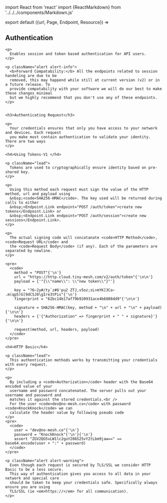 import React from 'react'
import {ReactMarkdown} from '../../../components/Markdown.js'

export default ({url, Page, Endpoint, Resource}) =>
  <Page url={url} name="Authentication">
    <h2>Authentication</h2>

    <p>
      Enables session and token based authentication for API users.
    </p>

    <p className="alert alert-info">
      <b>Forward Compatability:</b> All the endpoints related to session handeling are due to be
      removed, this may happend while still at current version (v2) or in a future release. To
      provide compatability with your software we will do our best to make these changes minimal
      but we highly recommend that you don't use any of these endpoints.
    </p>


    <h3>Authenticating Request</h3>

    <p>
      Your credentials ensures that only you have access to your network and devices. Each request
      you make must contain authentication to validate your identity. There are two ways
    </p>

    <h4>Using Tokens-V1 </h4>

    <p className="lead">
      Tokens are used to cryptographically ensure identity based on pre-shared key.
    </p>

    <p>
      Using this method each request must sign the value of the HTTP method, url and payload using
      &nbsp;<code>SHA256-HMAC</code>. The key used will be returned during calls to either
      &nbsp;<Endpoint.Link endpoint="POST /auth/token">create new tokens</Endpoint.Link> or
      &nbsp;<Endpoint.Link endpoint="POST /auth/session">create new sessions</Endpoint.Link>.
    </p>

    <p>
      The actual signing code will concatanate <code>HTTP Method</code>, <code>Request URL</code> and
      the <code>Request Body</code> (if any). Each of the parameters are separated by newline.
    </p>

    <pre>
      <code>
        method = "POST"{'\n'}
        url = "https://http.cloud.tiny-mesh.com/v2/auth/token"{'\n\n'}
        payload = {'"{\\"name\\": \\"new token\\"}"'}

        key = "?6~2y#/ty`z#6'pu2 ZTJ,v5oz;sL>mYK]3Ca~ .m(qp5)G[9dC5J8\gIre3tPis"{'\n'}
        fingerprint = "62bc14b17af79b920931ace4b6808dd9"{'\n\n'}

        signature = SHA256-HMAC(key, method + "\n" + url + "\n" + payload){'\n\n'}
        headers = {'{"Authorization" => fingerprint + " " + signature}'}{'\n\n'}

        request(method, url, headers, payload)
      </code>
    </pre>

    <h4>HTTP Basic</h4>

    <p className="lead">
      This authentication methods works by transmitting your credentials with every request.
    </p>

    <p>
      By including a <code>Authorization</code> header with the Base64 encoded value of your
      username and password concatenated. The server pulls out your username and password and
      matches it against the stored credentials.<br />
      For the user <code>dev@no-mesh.co</code> with password <code>KnockKnock</code> we can
      calculate the header value by following pseudo code
    </p>
    <pre>
      <code>
        user = "dev@no-mesh.co"{'\n'}
        password = "KnockKnock"{'\n'}{'\n'}
        assert "ZGV2QG5vLW1lc2guY286S25vY2tLbm9jaw==" == base64.encode(user + ":" + password)
      </code>
    </pre>

    <p className="alert alert-warning">
      Even though each request is secured by TLS/SSL we consider HTTP Basic to be a less secure.
      This way of authentication gives you access to all data in your network and special care
      should be taken to keep your credentials safe. Specifically always ensure you are using
      TLS/SSL (ie <em>https://</em> for all communication).
    </p>

  </Page>



